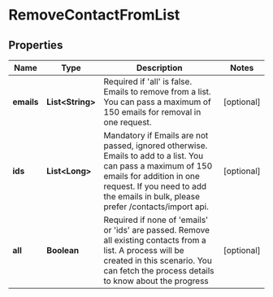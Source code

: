 
# RemoveContactFromList

## Properties
Name | Type | Description | Notes
------------ | ------------- | ------------- | -------------
**emails** | **List&lt;String&gt;** | Required if &#39;all&#39; is false. Emails to remove from a list. You can pass a maximum of 150 emails for removal in one request. |  [optional]
**ids** | **List&lt;Long&gt;** | Mandatory if Emails are not passed, ignored otherwise. Emails to add to a list. You can pass a maximum of 150 emails for addition in one request. If you need to add the emails in bulk, please prefer /contacts/import api. |  [optional]
**all** | **Boolean** | Required if none of &#39;emails&#39; or &#39;ids&#39; are passed. Remove all existing contacts from a list.  A process will be created in this scenario. You can fetch the process details to know about the progress |  [optional]



